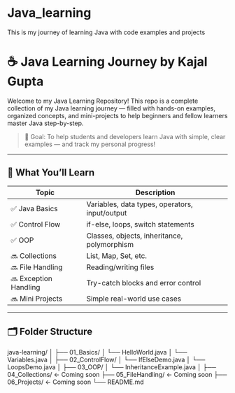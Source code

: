 # Java_learning
This is my journey of learning Java with code examples and projects
# ☕ Java Learning Journey by Kajal Gupta

Welcome to my Java Learning Repository! This repo is a complete collection of my Java learning journey — filled with hands-on examples, organized concepts, and mini-projects to help beginners and fellow learners master Java step-by-step.

> 🎯 Goal: To help students and developers learn Java with simple, clear examples — and track my personal progress!

---

## 🧠 What You’ll Learn

| Topic | Description |
|-------|-------------|
| ✅ Java Basics | Variables, data types, operators, input/output |
| ✅ Control Flow | if-else, loops, switch statements |
| ✅ OOP | Classes, objects, inheritance, polymorphism |
| 🔜 Collections | List, Map, Set, etc. |
| 🔜 File Handling | Reading/writing files |
| 🔜 Exception Handling | Try-catch blocks and error control |
| 🔜 Mini Projects | Simple real-world use cases |

---

## 🗂️ Folder Structure
java-learning/ │ ├── 01_Basics/ │ └── HelloWorld.java │ └── Variables.java │ ├── 02_ControlFlow/ │ └── IfElseDemo.java │ └── LoopsDemo.java │ ├── 03_OOP/ │ └── InheritanceExample.java │ ├── 04_Collections/ ← Coming soon ├── 05_FileHandling/ ← Coming soon ├── 06_Projects/ ← Coming soon └── README.md
